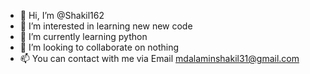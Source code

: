 - 👋 Hi, I’m @Shakil162
- 👀 I’m interested in learning new new code
- 🌱 I’m currently learning python
- 💞️ I’m looking to collaborate on nothing
- 📫 You can contact with me via Email
                       mdalaminshakil31@gmail.com

<!---
Shakil162/Shakil162 is a ✨ special ✨ repository because its `README.md` (this file) appears on your GitHub profile.
You can click the Preview link to take a look at your changes.
--->
